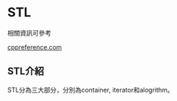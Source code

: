 # STL

相關資訊可參考

[cppreference.com](https://en.cppreference.com/w/)

## STL介紹

STL分為三大部分，分別為container, iterator和alogrithm。
